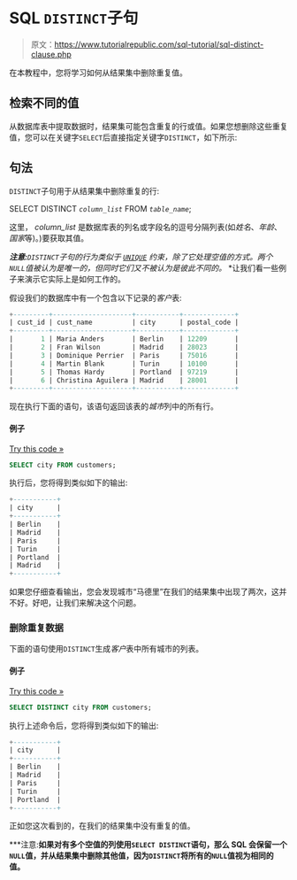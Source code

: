 # SQL `DISTINCT`子句

> 原文：<https://www.tutorialrepublic.com/sql-tutorial/sql-distinct-clause.php>

在本教程中，您将学习如何从结果集中删除重复值。

## 检索不同的值

从数据库表中提取数据时，结果集可能包含重复的行或值。如果您想删除这些重复值，您可以在关键字`SELECT`后直接指定关键字`DISTINCT`，如下所示:

## 句法

`DISTINCT`子句用于从结果集中删除重复的行:

SELECT DISTINCT *`column_list`* FROM *`table_name`*;

这里， *column_list* 是数据库表的列名或字段名的逗号分隔列表(如*姓名*、*年龄*、*国家*等)。)要获取其值。

 ***注意:**`DISTINCT`子句的行为类似于 [`UNIQUE`](sql-constraints.php#unique) 约束，除了它处理空值的方式。两个`NULL`值被认为是唯一的，但同时它们又不被认为是彼此不同的。*  *让我们看一些例子来演示它实际上是如何工作的。

假设我们的数据库中有一个包含以下记录的*客户*表:

```sql
+---------+--------------------+-----------+-------------+
| cust_id | cust_name          | city      | postal_code |
+---------+--------------------+-----------+-------------+
|       1 | Maria Anders       | Berlin    | 12209       |
|       2 | Fran Wilson        | Madrid    | 28023       |
|       3 | Dominique Perrier  | Paris     | 75016       |
|       4 | Martin Blank       | Turin     | 10100       |
|       5 | Thomas Hardy       | Portland  | 97219       |
|       6 | Christina Aguilera | Madrid    | 28001       |
+---------+--------------------+-----------+-------------+

```

现在执行下面的语句，该语句返回该表的*城市*列中的所有行。

#### 例子

[Try this code »](../codelab.php?topic=sql&file=select-all-values-from-a-table-column "Try this code using online Editor")

```sql
SELECT city FROM customers;
```

执行后，您将得到类似如下的输出:

```sql
+-----------+
| city      |
+-----------+
| Berlin    |
| Madrid    |
| Paris     |
| Turin     |
| Portland  |
| Madrid    |
+-----------+

```

如果您仔细查看输出，您会发现城市“马德里”在我们的结果集中出现了两次，这并不好。好吧，让我们来解决这个问题。

### 删除重复数据

下面的语句使用`DISTINCT`生成*客户*表中所有城市的列表。

#### 例子

[Try this code »](../codelab.php?topic=sql&file=select-distinct-values-from-a-table-column "Try this code using online Editor")

```sql
SELECT DISTINCT city FROM customers;
```

执行上述命令后，您将得到类似如下的输出:

```sql
+-----------+
| city      |
+-----------+
| Berlin    |
| Madrid    |
| Paris     |
| Turin     |
| Portland  |
+-----------+

```

正如您这次看到的，在我们的结果集中没有重复的值。

 ***注意:**如果对有多个空值的列使用`SELECT DISTINCT`语句，那么 SQL 会保留一个`NULL`值，并从结果集中删除其他值，因为`DISTINCT`将所有的`NULL`值视为相同的值。**